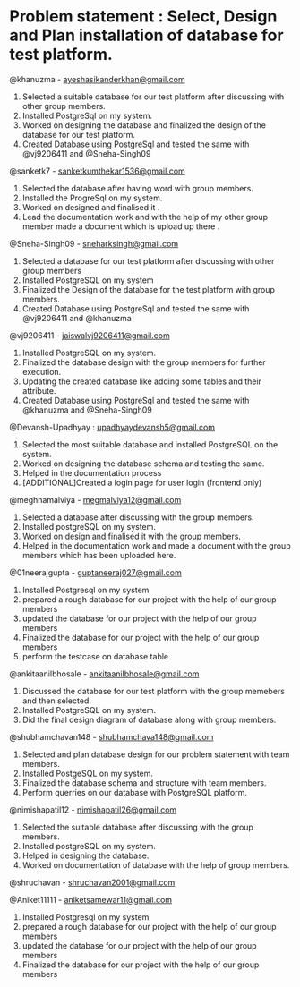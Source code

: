# Problem statement : Select, Design and Plan installation of database for test platform.  

@khanuzma - ayeshasikanderkhan@gmail.com   
 1. Selected a suitable database for our test platform after discussing with other group members.                                                                          
 2. Installed PostgreSql on my system.                                                                                                                   
 3. Worked on designing the database and finalized the design of the database for our test platform. 
 4. Created Database using PostgreSql and tested the same with @vj9206411 and @Sneha-Singh09                                                                             

@sanketk7 - sanketkumthekar1536@gmail.com  
1. Selected the database after having word with group members.
2. Installed the ProgreSql on my system.
3. Worked on designed and finalised it .
4. Lead the documentation work and with the help of my other group member made a document which is upload up there .

@Sneha-Singh09 - sneharksingh@gmail.com                          
1. Selected a database for our test platform after discussing with other group members 
2. Installed PostgreSQL on my system                                 
3. Finalized the Design of the database for the test platform with group members. 
4. Created Database using PostgreSql and tested the same with @vj9206411 and @khanuzma

@vj9206411 - jaiswalvj9206411@gmail.com
1. Installed PostgreSQL on my system.
2. Finalized the database design with the group members for further execution.
3. Updating the created database like adding some tables and their attribute.
4. Created Database using PostgreSql and tested the same with @khanuzma and @Sneha-Singh09

@Devansh-Upadhyay : upadhyaydevansh5@gmail.com 
1. Selected the most suitable database and installed PostgreSQL on the system.
2. Worked on designing the database schema and testing the same.
3. Helped in the documentation process
4. [ADDITIONAL]Created a login page for user login (frontend only)

@meghnamalviya - megmalviya12@gmail.com
1. Selected a database after discussing with the group members.
2. Installed postgreSQL on my system.
3. Worked on design and finalised it with the group members.
4. Helped in the documentation work and made a document with the group members which has been uploaded here.



@01neerajgupta - guptaneeraj027@gmail.com
1. Installed Postgresql on my system
2. prepared a rough database for our project with the help of our group members
3. updated the database for our project with the help of our group members
4. Finalized the database for our project with the help of our group members
5. perform the testcase on database table



@ankitaanilbhosale - ankitaanilbhosale@gmail.com
1. Discussed the database for our test platform with the group memebers and then selected.
2. Installed PostgreSQL on my system.
3. Did the final design diagram of database along with group members.



@shubhamchavan148 - shubhamchava148@gmail.com
1. Selected and plan database design for our problem statement with team members.
2. Installed PostgeSQL on my system.
3. Finalized the database schema and structure with team members.
4. Perform querries on our database with PostgreSQL platform.                                                           

                                                                                            
@nimishapatil12 - nimishapatil26@gmail.com
1. Selected the suitable database after discussing with the group members.
2. Installed postgreSQL on my system.
3. Helped in designing the database.
4. Worked on documentation of database with the help of group members.                                                                

@shruchavan - shruchavan2001@gmail.com      


@Aniket11111 - aniketsamewar11@gmail.com
1. Installed Postgresql on my system
2. prepared a rough database for our project with the help of our group members
3. updated the database for our project with the help of our group members
4. Finalized the database for our project with the help of our group members


